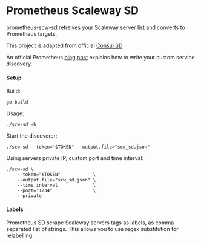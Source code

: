 # Prometheus Scaleway SD

prometheus-scw-sd retreives your Scaleway server list and converts to Prometheus targets.

This project is adapted from official [Consul SD](https://github.com/prometheus/prometheus/tree/master/documentation/examples/custom-sd)

An official Prometheus [blog post](https://prometheus.io/blog/2018/07/05/implementing-custom-sd/) explains how to write your custom service discovery.

#### Setup

Build:
```
go build
```

Usage:
```
./scw-sd -h
```

Start the discoverer:
```
./scw-sd --token="$TOKEN" --output.file="scw_sd.json"
```

Using servers private IP, custom port and time interval:
```
./scw-sd \
    --token="$TOKEN"            \
    --output.file="scw_sd.json" \
    --time.interval             \
    --port="1234"               \
    --private
```

#### Labels

Prometheus SD scrape Scaleway servers tags as labels, as comma separated list of strings.
This allows you to use regex substitution for relabelling.
